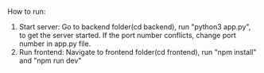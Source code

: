 How to run:
1. Start server: Go to backend folder(cd backend), run "python3 app.py", to get the server started. If the port number conflicts, change port number in app.py file.
2. Run frontend: Navigate to frontend folder(cd frontend), run "npm install" and "npm run dev"
